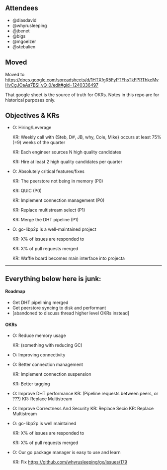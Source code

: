 ## Attendees
- @diasdavid
- @whyrusleeping
- @jbenet
- @bigs
- @mgoelzer
- @stebalien


## Moved

Moved to https://docs.google.com/spreadsheets/d/1HTXfgR5FyPTFhsTkFPRThkeMvHvCgJOaAs7BSl_vQ_0/edit#gid=1240336497 

That google sheet is the source of truth for OKRs.  Notes in this repo are for historical purposes only.

## Objectives & KRs

- O:  Hiring/Leverage
    
    KR:  Weekly call with {Steb, D#, JB, why, Cole, Mike} occurs at least 75% (=9) weeks of the quarter
    
    KR:  Each engineer sources N high quality candidates
    
    KR:  Hire at least 2 high quality candidates per quarter

- O:  Absolutely critical features/fixes

    KR:  The peerstore not being in memory (P0)
    
    KR:  QUIC (P0)
    
    KR:  Implement connection management (P0)
    
    KR:  Replace multistream select (P1)
    
    KR:  Merge the DHT pipeline (P1)

- O:  go-libp2p is a well-maintained project

    KR:  X% of issues are responded to
    
    KR:  X% of pull requests merged
    
    KR:  Waffle board becomes main interface into projecta

		



---------------

## Everything below here is junk:


#### Roadmap

- Get DHT pipelining merged
- Get peerstore syncing to disk and performant
- [abandoned to discuss thread higher level OKRs instead]


#### OKRs

- O:  Reduce memory usage

   KR:  (something with reducing GC)
    
- O:  Improving connectivity
    
    
    
- O:  Better connection management
   
    KR:  Implement connection suspension
    
    KR:  Better tagging

- O:  Improve DHT performance
    KR:  (Pipeline requests between peers, or ???)
    KR:  Replace Multistream

- O:  Improve Correctness And Security
    KR:  Replace Secio
    KR:  Replace Multistream
    
- O:  go-libp2p is well maintained
    
    KR:  X% of issues are responded to
    
    KR:  X% of pull requests merged

- O:  Our go package manager is easy to use and learn
    
    KR:  Fix https://github.com/whyrusleeping/gx/issues/179



